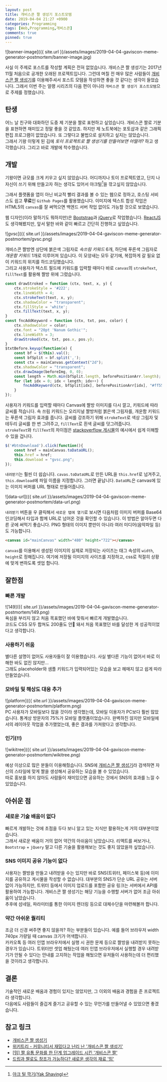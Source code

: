 ```yaml
---
layout: post
title: 개비스콘 짤 생성기 포스트모템
date: 2019-04-04 21:27 +0900
categories: Programming
tags: [Web,Programming,개비스콘]
comments: true
pinned: true
---
```


![banner-image]({{ site.url }}/assets/images/2019-04-04-gaviscon-meme-generator-postmortem/banner-image.jpg)

사실 이 주제로 포스트를 작성할 계획은 전혀 없었습니다. 개비스콘 짤 생성기는 2017년 11월 처음으로 공개한 오래된 프로젝트입니다. 그런데 며칠 전 매우 많은 사람들이 [개비스콘 짤 생성기](https://gvsc.rajephon.dev/)를 이용해주셔서 포스트 모템을 작성하면 좋을 것 같다는 생각이 들었습니다. 그래서 이번 주는 얼랭 시리즈의 다음 편이 아니라 `개비스콘 짤 생성기 포스트모템`으로 주제를 정했습니다.

## 탄생

어느 날 친구와 대화하던 도중 제 기분을 짤로 표현하고 싶었습니다. 개비스콘 짤로 기분을 표현하면 재미있고 정말 좋을 것 같았죠. 하지만 제 노트북에는 포토샵과 같은 그래픽 편집 프로그램이 없었습니다. 또 그렇다고 불법으로 설치하고 싶지는 않았습니다.  
그래서 기왕 이렇게 된 김에 _토이 프로젝트로 짤 생성기를 만들어보면 어떨까?_ 하고 생각했습니다. 그리고 바로 개발에 착수했습니다.

## 개발

기왕이면 규모를 크게 키우고 싶지 않았습니다. 어디까지나 토이 프로젝트였고, 단지 나 자신이 쓰기 위해 만들고자 하는 생각도 있어서 야크털[^1]을 깎고싶지 않았습니다.

그래서 플랫폼을 앱이 아닌 비교적 빨리 결과를 볼 수 있는 웹으로 정하고, 호스팅 서비스도 쉽고 **무료**인 `Github Pages`를 활용했습니다. 이미지에 텍스트 합성 작업은 HTML5의 `canvas`를 잘 써먹으면 백엔드 서버 작업 없이도 가능할 것으로 보였습니다.

웹 디자인(이라 말하기도 뭐하지만)은 [Bootstrap](https://getbootstrap.com/)과 [jQuery](https://jquery.com/)로 작업했습니다. [ReactJS](https://reactjs.org/)도 생각해봤지만, 앞서 말한 바와 같이 빠르고 간단히 진행하고 싶었습니다.

![gvsc]({{ site.url }}/assets/images/2019-04-04-gaviscon-meme-generator-postmortem/gvsc.png)

개비스콘 짤방엔 상단에 붉은색 그림자로 _속쓰림 키워드_ 6개, 하단에 푸른색 그림자로 _개운함 키워드_ 1개로 이루어져 있습니다. 이 모양새는 모두 같기에, 복잡하게 갈 필요 없이 키워드의 위치를 하드코딩했습니다.  
그리고 사용자가 텍스트 필드에 키워드를 입력할 때마다 바로 `canvas`의 `strokeText`, `fillText`를 활용해 짤방 위에 그렸습니다.

```javascript
const drawStroked = function (ctx, text, x, y) {
    ctx.strokeStyle = '#222';
    ctx.lineWidth = 4;
    ctx.strokeText(text, x, y);
    ctx.shadowColor = "transparent";
    ctx.fillStyle = 'white';
    ctx.fillText(text, x, y);
}
const fncAddKeyword = function (ctx, txt, pos, color) {
    ctx.shadowColor = color;
    ctx.font = "20pt 'Nanum Gothic'";
    ctx.lineWidth = 3;
    drawStroked(ctx, txt, pos.x, pos.y);
}
$txtBefore.keyup(function(e) {
    const bf = $(this).val();
    const bfSplit = bf.split(',');
    const ctx = mainCanvas.getContext("2d");
    ctx.shadowColor = "transparent";
    ctx.drawImage(beforeImg, 0, 0);
    const length = Math.min(bfSplit.length, beforePositionArr.length);
    for (let idx = 0; idx < length; idx++) {
        fncAddKeyword(ctx, bfSplit[idx], beforePositionArr[idx], "#ff5555");
    }
});
```

사용자가 키워드를 입력할 때마다 Canvas에 짤방 이미지를 다시 깔고, 키워드에 따라 글씨를 적습니다. 속 쓰림 키워드는 오리지널 짤방처럼 붉은색 그림자를, 개운함 키워드는 푸른색 그림자 효과를 줍니다. 글씨를 강조하기 위해 `strokeText`로 색상 그림자 및 테두리 글씨를 한 번 그려주고, `fillText`로 흰색 글씨를 덧그려줍니다.  
`strokeText`와 `fillText`의 차이점은 [stackoverflow 게시물](https://stackoverflow.com/a/25817125/5286905)의 예시에서 쉽게 이해할 수 있을 겁니다.

```javascript
$('#btnDownload').click(function(){
    const href = mainCanvas.toDataURL();
    this.href = href;
    this.download = "gvsc.png";
});
```

`내려받기`는 훨씬 더 쉽습니다. `cavas.toDataURL`로 만든 URL을 `this.href`로 넘겨주고, `this.download`에 파일 이름을 지정합니다. 그러면 끝납니다. `DataURL`은 canvas에 있는 이미지 버퍼를 URL 형태로 만들어줍니다.

![data-url]({{ site.url }}/assets/images/2019-04-04-gaviscon-meme-generator-postmortem/data-url.png)

`내려받기` 버튼을 우 클릭해서 `새로운 탭에 열기`로 보시면 다음처럼 이미지 버퍼를 Base64 인코딩해서 타입과 함께 URL로 넘어온 것을 확인할 수 있습니다. 이 방법은 알아두면 다른 곳에 써먹기 좋습니다. PNG 형태의 이미지 뿐만이 아니라 여러 미디어(음악파일 등)도 가능합니다.

```html
<canvas id="mainCanvas" width="480" height="722"></canvas>
```

`canvas`를 이용해서 생성된 이미지의 실제로 저장되는 사이즈는 태그 속성의 `width`, `height`로 정해집니다. 여기에 저장될 이미지의 사이즈를 지정하고, css로 적절히 상황에 맞게 변하도록 셋업 합니다.

## 잘한점

### 빠른 개발

![149]({{ site.url }}/assets/images/2019-04-04-gaviscon-meme-generator-postmortem/149.png)  
욕심을 부리지 않고 처음 목표했던 바에 맞춰서 빠르게 개발했습니다.  
코드도 CSS 모두 합쳐도 200줄도 안 돼서 처음 목표했던 바를 달성한 게 성공적이었다고 생각합니다.

### 사용하기 쉬움

별다른 설명이 없어도 사용자들이 잘 이용했습니다. 사실 별다른 기능이 없어서 바로 이해한 바도 없진 않지만...  
그래도 placeholder와 샘플 키워드가 입력되어있는 모습을 보고 헤매지 않고 쉽게 따라만들었습니다.

### 모바일 및 해상도 대응 추가

![platform]({{ site.url }}/assets/images/2019-04-04-gaviscon-meme-generator-postmortem/platform.png)  
PC 사용자가 모바일보다 많을 것이라 생각했는데, 모바일 이용자가 PC보다 훨씬 많았습니다. 통계상 방문자의 75%가 모바일 플랫폼이었습니다. 완벽하진 않지만 모바일에서의 레이아웃 작업을 추가했었는데, 좋은 결과를 가져왔다고 생각합니다.

### 인기(!!)

![wikitree]({{ site.url }}/assets/images/2019-04-04-gaviscon-meme-generator-postmortem/wikitree.png)  

예상 이상으로 많은 분들이 이용해줬습니다. SNS에 [개비스콘 짤 생성기](https://twitter.com/search?q=%EA%B0%9C%EB%B9%84%EC%8A%A4%EC%BD%98+%EC%A7%A4+%EC%83%9D%EC%84%B1%EA%B8%B0)라 검색하면 자신의 스타일에 맞게 짤을 생성해서 공유하는 모습을 볼 수 있었습니다.  
따로 홍보를 하지 않아도 사람들이 재미있으면 공유하는 것에서 SNS의 효과를 느낄 수 있었습니다.

## 아쉬운 점

### 새로운 기술 배움이 없다

빠르게 개발하는 것에 초점을 두다 보니 알고 있는 지식만 활용하는게 거의 대부분이었습니다.  
그래서 새로운 배움이 거의 없어 약간의 아쉬움이 남았습니다. 리액트를 써보거나, `Bootstrap` + `jQuery` 말고 다른 기술을 활용해보는 것도 좋지 않았을까 싶었습니다.

### SNS 이미지 공유 기능이 없다

사용자는 짤방을 만들고 내려받을 수는 있지만 바로 SNS(트위터, 페이스북 등)에 이미지를 공유하고 게시물을 작성할 수 없습니다. 대부분의 SNS가 단순 URL 공유는 서버 없이 가능하지만, 트위터 등에서 이미지 업로드를 포함한 공유 링크는 서버에서 API를 활용하여 가능합니다. 개비스콘 짤 생성기는 해당 기능을 수행할 서버가 없어 조금 아쉬움이 남았습니다.  
추후에 섬네일, 파라미터를 통한 이미지 렌더링 등으로 대체수단을 마련해볼까 합니다.

### 약간 아쉬운 퀄리티

조금 더 신경 써주면 좋지 않을까? 하는 부분들이 있습니다. 예를 들어 브라우저 width 740px 가량일 때 canvas 크기가 어색합니다.  
카카오톡 등 여러 인앱 브라우저에서 실행 시 권한 문제 등으로 짤방을 내려받지 못하는 경우가 있습니다. 트위터만 셋업 해뒀는데 여러 인앱 브라우저에서 실행할 경우 내려받기가 안될 수 있다는 안내를 고지하는 작업을 해뒀으면 유저들이 사용하는데 더 편리했을 것이라고 생각합니다.

## 결론

기술적인 새로운 배움과 경험이 있지는 않았지만, 그 이외의 배움과 경험을 준 프로젝트라 생각합니다.  
다음에도 사람들이 즐겁게 즐기고 공유할 수 있는 무언가를 만들어낼 수 있었으면 좋겠습니다.

## 참고 링크

- [개비스콘 짤 생성기](https://gvsc.rajephon.dev/)
- [위키트리 - 커뮤니티서 재밌다고 난리 난 '개비스콘 짤 생성기'](https://t.co/wmooyilljz)
- [[밈] 짤 유통 문화를 한 단계 업그레이드 시킨 '개비스콘 짤'](http://www.ohfun.net/?ac=article_view&entry_id=20429)
- [드립과 짤로도 창조가 가능하다? 새로운 생각의 재료 '밈'](https://post.naver.com/viewer/postView.nhn?memberNo=1256575&volumeNo=28635879)

[^1]: [야크 털 깍기(Yak Shaving)](https://www.lesstif.com/pages/viewpage.action?pageId=29590364)  
